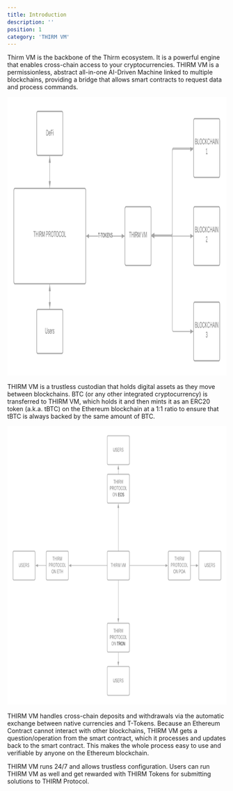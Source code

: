 ```yaml
---
title: Introduction
description: ''
position: 1
category: 'THIRM VM'
---
```


Thirm VM is the backbone of the Thirm ecosystem. It is a powerful engine that enables cross-chain access to your cryptocurrencies. THIRM VM is a permissionless, abstract all-in-one AI-Driven Machine linked to multiple blockchains, providing a bridge that allows smart contracts to request data and process commands.

<img src="/vm1.png"  width="1280" height="640" alt=""/>

THIRM VM is a trustless custodian that holds digital assets as they move between blockchains. BTC (or any other integrated cryptocurrency) is transferred to THIRM VM, which holds it and then mints it as an ERC20 token (a.k.a. tBTC) on the Ethereum blockchain at a 1:1 ratio to ensure that tBTC is always backed by the same amount of BTC.

<img src="/vm2.png"  width="1280" height="640" alt=""/>

THIRM VM handles cross-chain deposits and withdrawals via the automatic exchange between native currencies and T-Tokens. Because an Ethereum Contract cannot interact with other blockchains, THIRM VM gets a question/operation from the smart contract, which it processes and updates back to the smart contract. This makes the whole process easy to use and verifiable by anyone on the Ethereum blockchain.

THIRM VM runs 24/7 and allows trustless configuration. Users can run THIRM VM as well and get rewarded with THIRM Tokens for submitting solutions to THIRM Protocol.
